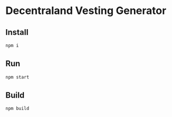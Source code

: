 # Decentraland Vesting Generator

## Install

```bash
npm i
```

## Run

```bash
npm start
```

## Build

```bash
npm build
```
